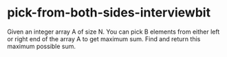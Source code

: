 # pick-from-both-sides-interviewbit
Given an integer array A of size N.  You can pick B elements from either left or right end of the array A to get maximum sum.  Find and return this maximum possible sum.
